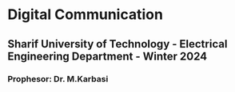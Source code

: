 # Digital Communication
## Sharif University of Technology - Electrical Engineering Department - Winter 2024
### Prophesor: Dr. M.Karbasi
